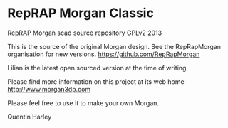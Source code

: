 RepRAP Morgan Classic
======

RepRAP Morgan scad source repository
GPLv2 2013

This is the source of the original Morgan design.
See the RepRapMorgan organisation for new versions.
https://github.com/RepRapMorgan

Lilian is the latest open sourced version at the time of writing.

Please find more information on this project at its web home http://www.morgan3dp.com

Please feel free to use it to make your own Morgan.

Quentin Harley
